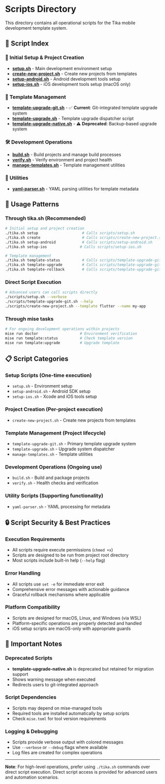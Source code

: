 # Scripts Directory

This directory contains all operational scripts for the Tika mobile development template system.

## 📜 Script Index

### 🚀 Initial Setup & Project Creation
- **[setup.sh](./setup.sh)** - Main development environment setup
- **[create-new-project.sh](./create-new-project.sh)** - Create new projects from templates
- **[setup-android.sh](./setup-android.sh)** - Android development tools setup
- **[setup-ios.sh](./setup-ios.sh)** - iOS development tools setup (macOS only)

### 🔧 Template Management
- **[template-upgrade-git.sh](./template-upgrade-git.sh)** - ✅ **Current**: Git-integrated template upgrade system
- **[template-upgrade.sh](./template-upgrade.sh)** - Template upgrade dispatcher script
- **[template-upgrade-native.sh](./template-upgrade-native.sh)** - ⚠️ **Deprecated**: Backup-based upgrade system

### 🛠️ Development Operations
- **[build.sh](./build.sh)** - Build projects and manage build processes
- **[verify.sh](./verify.sh)** - Verify environment and project health
- **[manage-templates.sh](./manage-templates.sh)** - Template management utilities

### 🔧 Utilities
- **[yaml-parser.sh](./yaml-parser.sh)** - YAML parsing utilities for template metadata

## 🎯 Usage Patterns

### Through tika.sh (Recommended)
```bash
# Initial setup and project creation
./tika.sh setup                    # Calls scripts/setup.sh
./tika.sh create                   # Calls scripts/create-new-project.sh
./tika.sh setup-android            # Calls scripts/setup-android.sh
./tika.sh setup-ios               # Calls scripts/setup-ios.sh

# Template management
./tika.sh template-status          # Calls scripts/template-upgrade-git.sh status
./tika.sh template-upgrade         # Calls scripts/template-upgrade-git.sh upgrade
./tika.sh template-rollback        # Calls scripts/template-upgrade-git.sh rollback
```

### Direct Script Execution
```bash
# Advanced users can call scripts directly
./scripts/setup.sh --verbose
./scripts/template-upgrade-git.sh --help
./scripts/create-new-project.sh --template flutter --name my-app
```

### Through mise tasks
```bash
# For ongoing development operations within projects
mise run doctor                   # Environment verification
mise run template:status          # Check template version
mise run template:upgrade         # Upgrade template
```

## 📋 Script Categories

### **Setup Scripts** (One-time execution)
- `setup.sh` - Environment setup
- `setup-android.sh` - Android SDK setup  
- `setup-ios.sh` - Xcode and iOS tools setup

### **Project Creation** (Per-project execution)
- `create-new-project.sh` - Create new projects from templates

### **Template Management** (Project lifecycle)
- `template-upgrade-git.sh` - Primary template upgrade system
- `template-upgrade.sh` - Upgrade system dispatcher
- `manage-templates.sh` - Template utilities

### **Development Operations** (Ongoing use)
- `build.sh` - Build and package projects
- `verify.sh` - Health checks and verification

### **Utility Scripts** (Supporting functionality)
- `yaml-parser.sh` - YAML processing for metadata

## 🔒 Script Security & Best Practices

### Execution Requirements
- All scripts require execute permissions (`chmod +x`)
- Scripts are designed to be run from project root directory
- Most scripts include built-in help (`--help` flag)

### Error Handling
- All scripts use `set -e` for immediate error exit
- Comprehensive error messages with actionable guidance
- Graceful rollback mechanisms where applicable

### Platform Compatibility
- Scripts are designed for macOS, Linux, and Windows (via WSL)
- Platform-specific operations are properly detected and handled
- iOS setup scripts are macOS-only with appropriate guards

## 🚨 Important Notes

### Deprecated Scripts
- **template-upgrade-native.sh** is deprecated but retained for migration support
- Shows warning message when executed
- Redirects users to git-integrated approach

### Script Dependencies
- Scripts may depend on mise-managed tools
- Required tools are installed automatically by setup scripts
- Check `mise.toml` for tool version requirements

### Logging & Debugging
- Scripts provide verbose output with colored messages
- Use `--verbose` or `--debug` flags where available
- Log files are created for complex operations

---

**Note**: For high-level operations, prefer using `./tika.sh` commands over direct script execution. Direct script access is provided for advanced users and automation scenarios.
